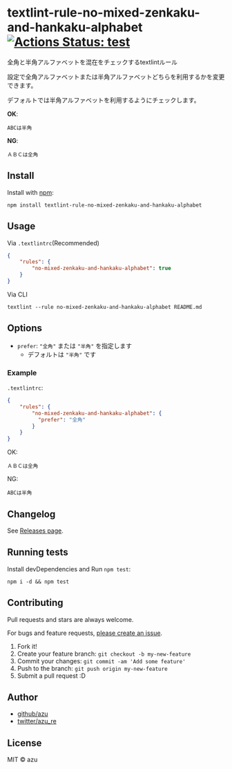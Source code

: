 # textlint-rule-no-mixed-zenkaku-and-hankaku-alphabet [![Actions Status: test](https://github.com/textlint-ja/textlint-rule-no-mixed-zenkaku-and-hankaku-alphabet/workflows/test/badge.svg)](https://github.com/textlint-ja/textlint-rule-no-mixed-zenkaku-and-hankaku-alphabet/actions?query=workflow%3A"test")

全角と半角アルファベットを混在をチェックするtextlintルール

設定で全角アルファベットまたは半角アルファベットどちらを利用するかを変更できます。

デフォルトでは半角アルファベットを利用するようにチェックします。

**OK**:

```
ABCは半角
```

**NG**:


```
ＡＢＣは全角
```


## Install

Install with [npm](https://www.npmjs.com/):

    npm install textlint-rule-no-mixed-zenkaku-and-hankaku-alphabet

## Usage

Via `.textlintrc`(Recommended)

```json
{
    "rules": {
        "no-mixed-zenkaku-and-hankaku-alphabet": true
    }
}
```

Via CLI

```
textlint --rule no-mixed-zenkaku-and-hankaku-alphabet README.md
```

## Options

- `prefer`: `"全角"` または `"半角"` を指定します
  - デフォルトは `"半角"` です

### Example

`.textlintrc`:

```json
{
    "rules": {
        "no-mixed-zenkaku-and-hankaku-alphabet": {
          "prefer": "全角"
        }
    }
}
```

OK:

```
ＡＢＣは全角
```

NG:

```
ABCは半角
```

## Changelog

See [Releases page](https://github.com/textlint-ja/textlint-rule-no-mixed-zenkaku-and-hankaku-alphabet/releases).

## Running tests

Install devDependencies and Run `npm test`:

    npm i -d && npm test

## Contributing

Pull requests and stars are always welcome.

For bugs and feature requests, [please create an issue](https://github.com/textlint-ja/textlint-rule-no-mixed-zenkaku-and-hankaku-alphabet/issues).

1. Fork it!
2. Create your feature branch: `git checkout -b my-new-feature`
3. Commit your changes: `git commit -am 'Add some feature'`
4. Push to the branch: `git push origin my-new-feature`
5. Submit a pull request :D

## Author

- [github/azu](https://github.com/azu)
- [twitter/azu_re](https://twitter.com/azu_re)

## License

MIT © azu
